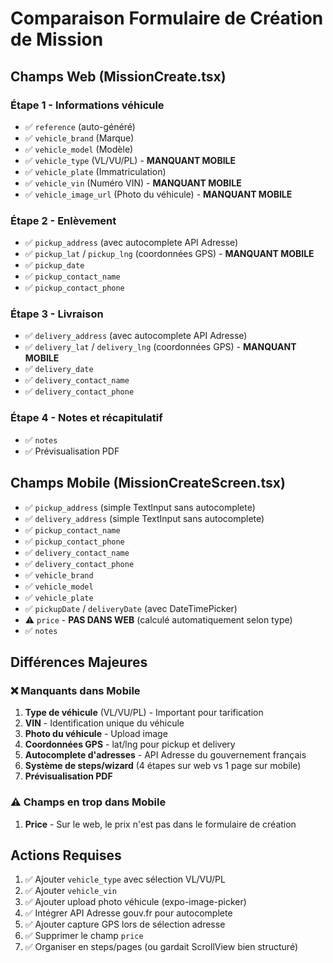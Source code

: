 # Comparaison Formulaire de Création de Mission

## Champs Web (MissionCreate.tsx)

### Étape 1 - Informations véhicule
- ✅ `reference` (auto-généré)
- ✅ `vehicle_brand` (Marque)
- ✅ `vehicle_model` (Modèle)
- ✅ `vehicle_type` (VL/VU/PL) - **MANQUANT MOBILE**
- ✅ `vehicle_plate` (Immatriculation)
- ✅ `vehicle_vin` (Numéro VIN) - **MANQUANT MOBILE**
- ✅ `vehicle_image_url` (Photo du véhicule) - **MANQUANT MOBILE**

### Étape 2 - Enlèvement
- ✅ `pickup_address` (avec autocomplete API Adresse)
- ✅ `pickup_lat` / `pickup_lng` (coordonnées GPS) - **MANQUANT MOBILE**
- ✅ `pickup_date`
- ✅ `pickup_contact_name`
- ✅ `pickup_contact_phone`

### Étape 3 - Livraison
- ✅ `delivery_address` (avec autocomplete API Adresse)
- ✅ `delivery_lat` / `delivery_lng` (coordonnées GPS) - **MANQUANT MOBILE**
- ✅ `delivery_date`
- ✅ `delivery_contact_name`
- ✅ `delivery_contact_phone`

### Étape 4 - Notes et récapitulatif
- ✅ `notes`
- ✅ Prévisualisation PDF

## Champs Mobile (MissionCreateScreen.tsx)

- ✅ `pickup_address` (simple TextInput sans autocomplete)
- ✅ `delivery_address` (simple TextInput sans autocomplete)
- ✅ `pickup_contact_name`
- ✅ `pickup_contact_phone`
- ✅ `delivery_contact_name`
- ✅ `delivery_contact_phone`
- ✅ `vehicle_brand`
- ✅ `vehicle_model`
- ✅ `vehicle_plate`
- ✅ `pickupDate` / `deliveryDate` (avec DateTimePicker)
- ⚠️ `price` - **PAS DANS WEB** (calculé automatiquement selon type)
- ✅ `notes`

## Différences Majeures

### ❌ Manquants dans Mobile
1. **Type de véhicule** (VL/VU/PL) - Important pour tarification
2. **VIN** - Identification unique du véhicule
3. **Photo du véhicule** - Upload image
4. **Coordonnées GPS** - lat/lng pour pickup et delivery
5. **Autocomplete d'adresses** - API Adresse du gouvernement français
6. **Système de steps/wizard** (4 étapes sur web vs 1 page sur mobile)
7. **Prévisualisation PDF**

### ⚠️ Champs en trop dans Mobile
1. **Price** - Sur le web, le prix n'est pas dans le formulaire de création

## Actions Requises

1. ✅ Ajouter `vehicle_type` avec sélection VL/VU/PL
2. ✅ Ajouter `vehicle_vin`
3. ✅ Ajouter upload photo véhicule (expo-image-picker)
4. ✅ Intégrer API Adresse gouv.fr pour autocomplete
5. ✅ Ajouter capture GPS lors de sélection adresse
6. ✅ Supprimer le champ `price`
7. ✅ Organiser en steps/pages (ou gardait ScrollView bien structuré)
